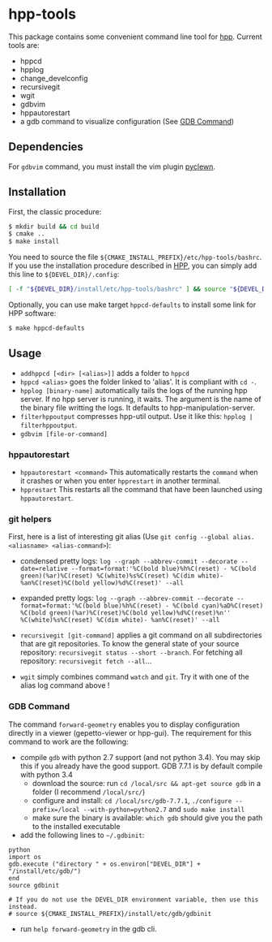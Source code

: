 # hpp-tools

This package contains some convenient command line tool for [hpp]. Current tools are:
  - hppcd
  - hpplog
  - change_develconfig
  - recursivegit
  - wgit
  - gdbvim
  - hppautorestart
  - a gdb command to visualize configuration (See [GDB Command](#gdb-command))

## Dependencies

For `gdbvim` command, you must install the vim plugin [pyclewn].

## Installation

First, the classic procedure:
```sh
$ mkdir build && cd build
$ cmake ..
$ make install
```

You need to source the file `${CMAKE_INSTALL_PREFIX}/etc/hpp-tools/bashrc`. If you use the installation procedure described in [HPP], you can simply add this line to `${DEVEL_DIR}/.config`:
```sh
[ -f "${DEVEL_DIR}/install/etc/hpp-tools/bashrc" ] && source "${DEVEL_DIR}/install/etc/hpp-tools/bashrc"
```

Optionally, you can use make target `hppcd-defaults` to install some link for HPP software:
```sh
$ make hppcd-defaults
```

## Usage

* `addhppcd [<dir> [<alias>]]` adds a folder to `hppcd`
* `hppcd <alias>` goes the folder linked to 'alias'. It is compliant with `cd -`.
* `hpplog [binary-name]` automatically tails the logs of the running hpp server. If no hpp server is running, it waits. The argument is the name of the binary file writting the logs. It defaults to hpp-manipulation-server.
* `filterhppoutput` compresses hpp-util output. Use it like this: `hpplog | filterhppoutput`.
* `gdbvim [file-or-command]`

### hppautorestart
* `hppautorestart <command>`
This automatically restarts the `command` when it crashes or when you enter `hpprestart` in another terminal.
* `hpprestart`
This restarts all the command that have been launched using `hppautorestart`.

### git helpers
First, here is a list of interesting git alias (Use `git config --global alias.<aliasname> <alias-command>`):
* condensed pretty logs: `log --graph --abbrev-commit --decorate --date=relative --format=format:'%C(bold blue)%h%C(reset) - %C(bold green)(%ar)%C(reset) %C(white)%s%C(reset) %C(dim white)- %an%C(reset)%C(bold yellow)%d%C(reset)' --all`
* expanded pretty logs: `log --graph --abbrev-commit --decorate --format=format:'%C(bold blue)%h%C(reset) - %C(bold cyan)%aD%C(reset) %C(bold green)(%ar)%C(reset)%C(bold yellow)%d%C(reset)%n''          %C(white)%s%C(reset) %C(dim white)- %an%C(reset)' --all`

* `recursivegit [git-command]` applies a git command on all subdirectories that are git repositories. To know the general state of your source repository: `recursivegit status --short --branch`. For fetching all repository: `recursivegit fetch --all`...
* `wgit` simply combines command `watch` and `git`. Try it with one of the alias log command above !

### GDB Command

The command `forward-geometry` enables you to display configuration directly in a viewer (gepetto-viewer or hpp-gui). The requirement for this command to work are the following:
* compile `gdb` with python 2.7 support (and not python 3.4). You may skip this if you already have the good support. GDB 7.7.1 is by default compile with python 3.4
  * download the source: run `cd /local/src && apt-get source gdb` in a folder (I recommend `/local/src/`)
  * configure and install: `cd /local/src/gdb-7.7.1`, `./configure --prefix=/local --with-python=python2.7` and `sudo make install`
  * make sure the binary is available: `which gdb` should give you the path to the installed executable
* add the following lines to `~/.gdbinit`:
```
python
import os
gdb.execute ("directory " + os.environ["DEVEL_DIR"] + "/install/etc/gdb/")
end
source gdbinit

# If you do not use the DEVEL_DIR environment variable, then use this instead.
# source ${CMAKE_INSTALL_PREFIX}/install/etc/gdb/gdbinit
```
* run `help forward-geometry` in the gdb cli.

[hpp]:https://github.com/humanoid-path-planner/hpp-doc "HPP"
[pyclewn]:http://pyclewn.sourceforge.net/ "Pyclewn"

